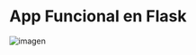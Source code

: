 # App Funcional en Flask
![imagen](https://www.kindpng.com/picc/m/188-1882559_python-flask-hd-png-download.png)

